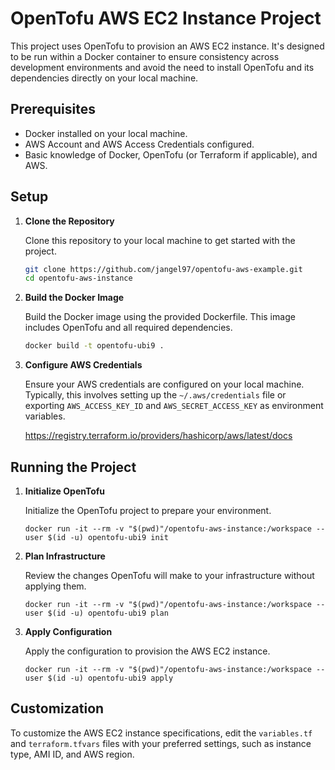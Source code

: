 # OpenTofu AWS EC2 Instance Project

This project uses OpenTofu to provision an AWS EC2 instance. It's designed to be run within a Docker container to ensure consistency across development environments and avoid the need to install OpenTofu and its dependencies directly on your local machine.

## Prerequisites

- Docker installed on your local machine.
- AWS Account and AWS Access Credentials configured.
- Basic knowledge of Docker, OpenTofu (or Terraform if applicable), and AWS.

## Setup

1. **Clone the Repository**

   Clone this repository to your local machine to get started with the project.

   ```bash
   git clone https://github.com/jangel97/opentofu-aws-example.git
   cd opentofu-aws-instance
   ```

2. **Build the Docker Image**

   Build the Docker image using the provided Dockerfile. This image includes OpenTofu and all required dependencies.

   ```bash
   docker build -t opentofu-ubi9 .
   ```

3. **Configure AWS Credentials**

   Ensure your AWS credentials are configured on your local machine. Typically, this involves setting up the `~/.aws/credentials` file or exporting `AWS_ACCESS_KEY_ID` and `AWS_SECRET_ACCESS_KEY` as environment variables.

   https://registry.terraform.io/providers/hashicorp/aws/latest/docs

## Running the Project

1. **Initialize OpenTofu**

   Initialize the OpenTofu project to prepare your environment.

   ```
   docker run -it --rm -v "$(pwd)"/opentofu-aws-instance:/workspace --user $(id -u) opentofu-ubi9 init
   ```

2. **Plan Infrastructure**

   Review the changes OpenTofu will make to your infrastructure without applying them.

   ```
   docker run -it --rm -v "$(pwd)"/opentofu-aws-instance:/workspace --user $(id -u) opentofu-ubi9 plan
   ```

3. **Apply Configuration**

   Apply the configuration to provision the AWS EC2 instance.

   ```
   docker run -it --rm -v "$(pwd)"/opentofu-aws-instance:/workspace --user $(id -u) opentofu-ubi9 apply
   ```

## Customization

To customize the AWS EC2 instance specifications, edit the `variables.tf` and `terraform.tfvars` files with your preferred settings, such as instance type, AMI ID, and AWS region.